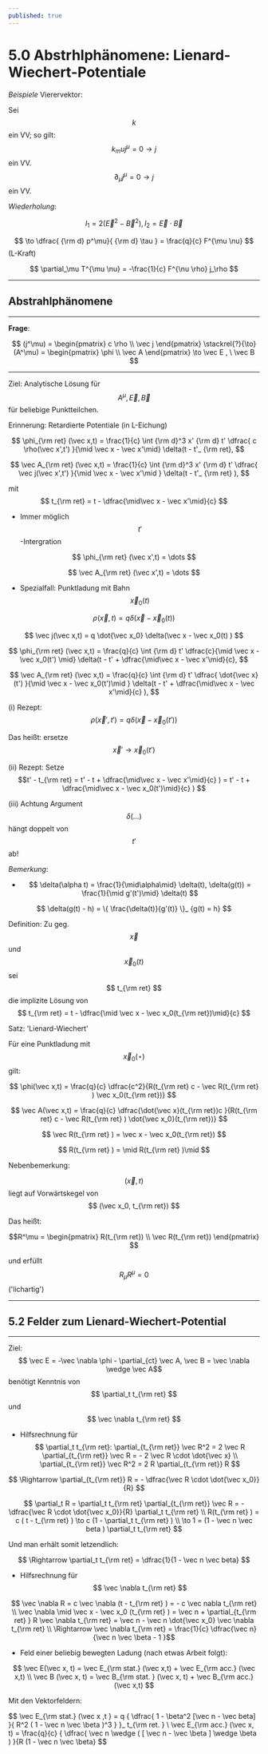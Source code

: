 ```yaml
---
published: true
---
```

# 5.0 Abstrhlphänomene: Lienard-Wiechert-Potentiale

_Beispiele_ Vierervektor:

Sei $$ k$$ ein VV; so gilt: $$ k_mu j^\mu = 0 \to j $$ ein VV. $$ \partial_\mu j^\mu = 0 \to j $$ ein VV.

_Wiederholung_:

$$ I_1 = 2(\vec E^2 -\vec B^2), I_2 = \vec E \cdot \vec B $$ 

$$ \to \dfrac{ {\rm d} p^\mu}{ {\rm d} \tau } = \frac{q}{c} F^{\mu \nu} $$ (L-Kraft)

$$ \partial_\mu T^{\mu \nu} = -\frac{1}{c} F^{\nu \rho} j_\rho $$ 

---

## Abstrahlphänomene

---

__Frage__: 

$$ (j^\mu) = \begin{pmatrix} c \rho \\ \vec j \end{pmatrix} \stackrel{?}{\to} (A^\mu) = \begin{pmatrix} \phi \\ \vec A \end{pmatrix} \to \vec E , \ \vec B $$ 

---

Ziel: Analytische Lösung für $$ A^\mu, \vec E, \vec B $$ für beliebige Punktteilchen.

Erinnerung: Retardierte Potentiale (in L-Eichung) 


$$ \phi_{\rm ret} (\vec x,t) = \frac{1}{c} \int {\rm d}^3 x' {\rm d} t' \dfrac{ c \rho(\vec x',t') }{\mid \vec x - \vec x'\mid} \delta(t - t'_ {\rm ret}, $$ 

$$ \vec A_{\rm ret} (\vec x,t) = \frac{1}{c} \int {\rm d}^3 x' {\rm d} t' \dfrac{ \vec j(\vec x',t') }{\mid \vec x - \vec x'\mid } \delta(t - t'_ {\rm ret} ), $$ 

mit $$ t_{\rm ret} = t - \dfrac{\mid\vec x - \vec x'\mid}{c} $$ 

- Immer möglich $$t'$$-Intergration

$$ \phi_{\rm ret} (\vec x',t) = \dots $$

$$ \vec A_{\rm ret} (\vec x',t) = \dots $$  

- Spezialfall: Punktladung mit Bahn $$ \vec x_0(t) $$

$$ \rho(\vec x, t) = q \delta(\vec x - \vec x_0(t) ) $$

$$ \vec j(\vec x,t) = q  \dot{\vec x_0} \delta(\vec x - \vec x_0(t) ) $$


$$ \phi_{\rm ret} (\vec x,t) = \frac{q}{c} \int {\rm d} t' \dfrac{c}{\mid \vec x - \vec x_0(t') \mid} \delta(t - t' + \dfrac{\mid\vec x - \vec x'\mid}{c}, $$ 

$$ \vec A_{\rm ret} (\vec x,t) = \frac{q}{c} \int {\rm d} t' \dfrac{ \dot{\vec x}(t') }{\mid \vec x - \vec x_0(t')\mid } \delta(t - t' + \dfrac{\mid\vec x - \vec x'\mid}{c} ), $$ 

(i) Rezept: $$ \rho(\vec x',t') = q \delta(\vec x - \vec x_0(t') ) $$

Das heißt: ersetze $$ \vec x' \to \vec x_0 (t') $$

(ii) Rezept: Setze $$t' - t_{\rm ret} = t' - t + \dfrac{\mid\vec x - \vec x'\mid}{c} ) = t' - t + \dfrac{\mid\vec x - \vec x_0(t')\mid}{c} ) $$

(iii) Achtung Argument $$ \delta(\dots) $$ hängt doppelt von $$ t'$$ ab! 

_Bemerkung_: 

- $$ \delta(\alpha t) = \frac{1}{\mid\alpha\mid} \delta(t), \delta(g(t)) = \frac{1}{\mid g'(t')\mid} \delta(t) $$

$$ \delta(g(t) - h) = \{ \frac{\delta(t)}{g'(t)} \}_ {g(t) = h}  $$


Definition: Zu geg. $$ \vec x $$ und $$ \vec x_0(t) $$ sei $$ t_{\rm ret} $$ die implizite Lösung von $$ t_{\rm ret} = t - \dfrac{\mid \vec x - \vec x_0(t_{\rm ret})\mid}{c} $$

Satz: 'Lienard-Wiechert'

Für eine Punktladung mit $$ \vec x_0(\star)$$ gilt:

$$ \phi(\vec x,t) = \frac{q}{c} \dfrac{c^2}{R(t_{\rm ret} c - \vec R(t_{\rm ret} ) \vec x_0(t_{\rm ret})} $$

$$ \vec A(\vec x,t) = \frac{q}{c} \dfrac{\dot{\vec x}(t_{\rm ret})c }{R(t_{\rm ret} c - \vec R(t_{\rm ret} ) \dot{\vec x_0}(t_{\rm ret})} $$

$$ \vec R(t_{\rm ret} ) = \vec x - \vec x_0(t_{\rm ret}) $$ 

$$ R(t_{\rm ret} ) = \mid R(t_{\rm ret} )\mid $$

Nebenbemerkung:

$$ (\vec x,t)$$ liegt auf Vorwärtskegel von $$ (\vec x_0, t_{\rm ret}) $$ 

Das heißt: 

$$R^\mu  = \begin{pmatrix} R(t_{\rm ret}) \\ \vec R(t_{\rm ret}) \end{pmatrix} $$ 

und erfüllt $$ R_\mu R^\mu = 0 $$ ('lichartig')


---

## 5.2 Felder zum Lienard-Wiechert-Potential


---

Ziel: $$ \vec E = -\vec \nabla \phi - \partial_{ct} \vec A, \vec B = \vec \nabla \wedge \vec A$$ benötigt Kenntnis von $$ \partial_t t_{\rm ret} $$ und $$ \vec \nabla t_{\rm ret} $$ 

- Hilfsrechnung für $$ \partial_t t_{\rm ret}: \partial_{t_{\rm ret}} \vec R^2 = 2 \vec R \partial_{t_{\rm ret}} \vec R = - 2 \vec R \cdot \dot{\vec x} \\ \partial_{t_{\rm ret}} \vec R^2 = 2 R \partial_{t_{\rm ret}}  R  $$

$$ \Rightarrow \partial_{t_{\rm ret}}  R = - \dfrac{\vec R \cdot \dot{\vec x_0}}{R} $$ 

$$ \partial_t R = \partial_t t_{\rm ret} \partial_{t_{\rm ret}} \vec R = - \dfrac{\vec R \cdot \dot{\vec x_0}}{R} \partial_t t_{\rm ret} \\ 
R(t_{\rm ret} ) = c ( t - t_{\rm ret} ) \to c (1 - \partial_t t_{\rm ret} ) \\ 
\to 1 = (1 - \vec n \vec beta ) \partial_t t_{\rm ret} $$

Und man erhält somit letzendlich: 

$$ \Rightarrow \partial_t t_{\rm ret} = \dfrac{1}{1 - \vec n \vec beta}  $$

- Hilfsrechnung für $$ \vec \nabla t_{\rm ret} $$

$$ \vec \nabla R = c \vec \nabla (t - t_{\rm ret} ) = - c \vec nabla t_{\rm ret} \\ 
\vec \nabla \mid \vec x - \vec x_0 (t_{\rm ret} ) = \vec n + \partial_{t_{\rm ret} } R \vec \nabla t_{\rm ret} = \vec n - \vec n \dot{\vec x_0} \vec \nabla t_{\rm ret} \\ 
\Rightarrow \vec \nabla t_{\rm ret} = \frac{1}{c} \dfrac{\vec n}{\vec n \vec \beta - 1 }$$ 

- Feld einer beliebig bewegten Ladung (nach etwas Arbeit folgt):

$$ \vec E(\vec x, t) = \vec E_{\rm stat.} (\vec x,t) + \vec E_{\rm acc.} (\vec x,t) \\
\vec B (\vec x, t) = \vec B_{\rm stat. } (\vec x, t) + \vec B_{\rm acc.} (\vec x,t) $$

Mit den Vektorfeldern: 

$$ \vec E_{\rm stat.} (\vec x ,t } = q \{ \dfrac{ 1 - \beta^2 [\vec n - \vec beta] }{ R^2 ( 1 - \vec n \vec \beta )^3 } \}_ t_{\rm ret. } \\ 
\vec E_{\rm acc.} (\vec x, t) = \frac{q}{c} \{ \dfrac{ \vec n \wedge ( [ \vec n - \vec \beta ] \wedge \beta ) }{R (1 - \vec n \vec \beta} $$ 
